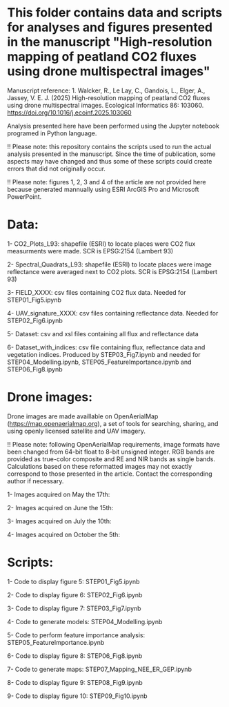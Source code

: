 # This folder contains data and scripts for analyses and figures presented in the manuscript "High-resolution mapping of peatland CO2 fluxes using drone multispectral images"


Manuscript reference: 1.	Walcker, R., Le Lay, C., Gandois, L., Elger, A., Jassey, V. E. J. (2025) High-resolution mapping of peatland CO2 fluxes using drone multispectral images. Ecological Informatics 86: 103060. https://doi.org/10.1016/j.ecoinf.2025.103060

Analysis presented here have been performed using the Jupyter notebook programed in Python language.

!! Please note: this repository contains the scripts used to run the actual analysis presented in the manuscript. Since the time of publication, some aspects may have changed and thus some of these scripts could create errors that did not originally occur.

!! Please note: figures 1, 2, 3 and 4 of the article are not provided here because generated mannually using ESRI ArcGIS Pro and Microsoft PowerPoint. 

# Data:

1- CO2_Plots_L93: shapefile (ESRI) to locate places were CO2 flux measurments were made. SCR is EPSG:2154 (Lambert 93)

2- Spectral_Quadrats_L93: shapefile (ESRI) to locate places were image reflectance were averaged next to CO2 plots. SCR is EPSG:2154 (Lambert 93)

3- FIELD_XXXX: csv files containing CO2 flux data. Needed for STEP01_Fig5.ipynb

4- UAV_signature_XXXX: csv files containing reflectance data. Needed for STEP02_Fig6.ipynb

5- Dataset: csv and xsl files containing all flux and reflectance data

6- Dataset_with_indices: csv file containing flux, reflectance data and vegetation indices. Produced by STEP03_Fig7.ipynb and needed for STEP04_Modelling.ipynb, STEP05_FeatureImportance.ipynb and STEP06_Fig8.ipynb

# Drone images: 

Drone images are made availlable on OpenAerialMap (https://map.openaerialmap.org), a set of tools for searching, sharing, and using openly licensed satellite and UAV imagery. 

!! Please note: following OpenAerialMap requirements, image formats have been changed from 64-bit float to 8-bit unsigned integer. RGB bands are provided as true-color composite and RE and NIR bands as single bands. Calculations based on these reformatted images may not exactly correspond to those presented in the article. Contact the corresponding author if necessary. 

1- Images acquired on May the 17th:

2- Images acquired on June the 15th:

3- Images acquired on July the 10th:

4-  Images acquired on October the 5th:

# Scripts: 

1- Code to display figure 5: STEP01_Fig5.ipynb
  
2- Code to display figure 6: STEP02_Fig6.ipynb
  
3- Code to display figure 7: STEP03_Fig7.ipynb
  
4- Code to generate models: STEP04_Modelling.ipynb
  
5- Code to perform feature importance analysis: STEP05_FeatureImportance.ipynb

6- Code to display figure 8: STEP06_Fig8.ipynb

7- Code to generate maps: STEP07_Mapping_NEE_ER_GEP.ipynb

8- Code to display figure 9: STEP08_Fig9.ipynb

9- Code to display figure 10: STEP09_Fig10.ipynb
